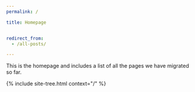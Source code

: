 ```yaml
---
permalink: /

title: Homepage


redirect_from:
  - /all-posts/

---
```


This is the homepage and includes a list of all the pages we have migrated so far.
<div class="homepage-tree">
{% include site-tree.html context="/" %}
</div>
